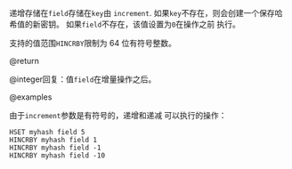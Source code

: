 递增存储在`field`存储在`key`由
`increment`.
如果`key`不存在，则会创建一个保存哈希值的新密钥。
如果`field`不存在，该值设置为`0`在操作之前
执行。

支持的值范围`HINCRBY`限制为 64 位有符号整数。

@return

@integer回复：值`field`在增量操作之后。

@examples

由于`increment`参数是有符号的，递增和递减
可以执行的操作：

```cli
HSET myhash field 5
HINCRBY myhash field 1
HINCRBY myhash field -1
HINCRBY myhash field -10
```
